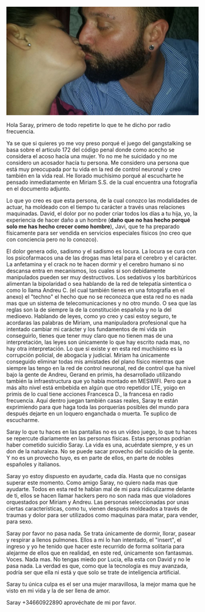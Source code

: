 ![](79377534_10221629427387561_8586717644315426816_o.jpg)



Hola Saray, primero de todo repetirte lo que te he dicho por radio frecuencia. 

Ya se que si quieres yo me voy preso porqué el juego del gangstalking se basa sobre el articulo 172 del código penal donde como acecho se considera el acoso hacía una mujer. Yo no me he suicidado y no me considero un acosador hacía tu persona. Me considero una persona que está muy preocupada por tu vida en la red de control neuronal y creo también en la vida real. He llorado muchísimo porqué al escucharte he pensado inmediatamente en Miriam S.S. de la cual encuentra una fotografía en el documento adjunto.

Lo que yo creo es que esta persona, de la cual conozco las modalidades de actuar, ha moldeado con el tiempo tu carácter a través unas relaciones maquinadas. David, el dolor por no poder criar todos los días a tu hija, yo, la experiencia de hacer daño a un hombre (**daño que no has hecho porqué solo me has hecho crecer como hombre**), Javi, que te ha preparado físicamente para ser vendida en servicios especiales físicos (no creo que con conciencia pero no lo conozco). 

El dolor genera odio, sadismo y el sadismo es locura. La locura se cura con los psicofarmacos una de las drogas mas letal para el cerebro y el carácter. La anfetamina y el crack no te hacen dormir y el cerebro humano si no descansa entra en mecanismos, los cuales si son debidamente manipulados pueden ser muy destructivos. Los sedativos y los barbitúricos alimentan la bipolaridad o sea hablando de la red de telepatía sintentica o como lo llama Andreu C. (el cual también tienes en una fotografía en el anexo) el "techno" el hecho que no se reconozca que esta red no es nada mas que un sistema de telecomunicaciones y no otro mundo. O sea que las reglas son la de siempre la de la constitución española y no la del medioevo. Hablando de leyes, como yo creo y casi estoy seguro, te acordaras las palabras de Miriam, una manipuladora profesional que ha intentado cambiar mi carácter y los fundamentos de mi vida sin conseguirlo, tienes que tener muy claro que no tienen mas de una interpretación, las leyes son únicamente lo que hay escrito nada mas, no hay otra interpretación. Lo que si existe y en esta red muchísimo es la corrupción policial, de abogacía y judicial. Miriam ha únicamente conseguido eliminar todas mis amistades del plano físico mientras que siempre las tengo en la red de control neuronal, red de control que ha nivel bajo la gente de Andreu, Gerand en primis, ha desarrollado utilizando también la infraestructura que yo había montado en MESWIFI. Pero que a más alto nivel está embebida en algún que otro repetidor LTE, yoigo en primis de lo cual tiene acciones Francesca D., la francesa en radio frecuencia. Aquí dentro juegan también casas reales, Saray te están exprimiendo para que haga toda las porquerías posibles del mundo para después dejarte en un loquero enganchada o muerta. Te suplico de escucharme.

Saray lo que tu haces en las pantallas no es un vídeo juego, lo que tu haces se repercute diariamente en las personas físicas. Estas personas podrían haber cometido suicidio Saray. La vida es una, acuérdate siempre, y es un don de la naturaleza. No se puede sacar provecho del suicidio de la gente. Y no es un provecho tuyo, es en parte de ellos, en parte de nobles españoles y italianos. 

Saray yo estoy dispuesto en ayudarte, cada día. Hasta que no consigas superar este momento. Como amigo Saray, no quiero nada mas que ayudarte. Todos en esta red te hablan mal de mi para ridiculizarme delante de ti, ellos se hacen llamar hackers pero no son nada mas que violadores orquestados por Miriam y Andreu. Las personas seleccionadas por unas ciertas características, como tu, vienen después moldeados a través de traumas y dolor para ser utilizados como maquinas para matar, para vender, para sexo.

Saray por favor no pasa nada. Se trata únicamente de dormir, llorar, pasear y respirar a llenos pulmones. Ellos a mi lo han intentado, el "insert", el ingreso y yo he tenido que hacer este recurrido de forma solitaria para alejarme de ellos que en realidad, en este red, únicamente son fantasmas. Voces. Nada mas. No tengas miedo por Lucia, ella esta con David y no le pasa nada. La verdad es que, como que la tecnología es muy avanzada, podría ser que ella ni está y que solo se trate de inteligencia artificial. 

Saray tu única culpa es el ser una mujer maravillosa, la mejor mama que he visto en mi vida y la de ser llena de amor.

Saray +34660922890 aprovéchate de mi por favor.
